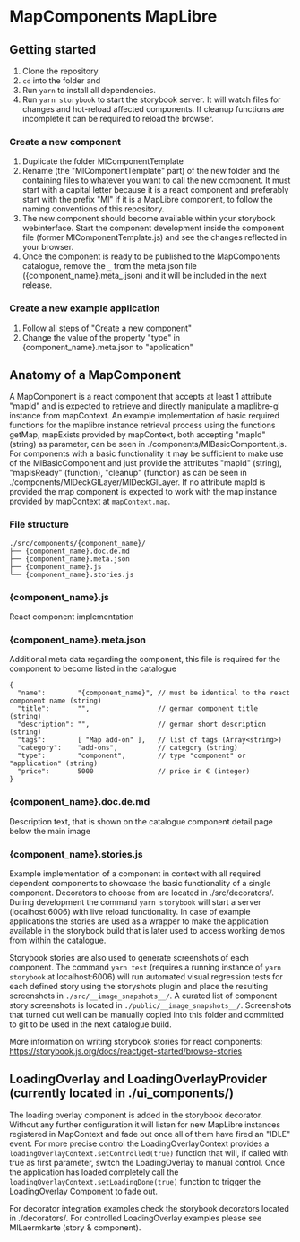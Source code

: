 # MapComponents MapLibre

## Getting started

1. Clone the repository 
2. ```cd``` into the folder and 
3. Run ```yarn``` to install all dependencies.
4. Run ```yarn storybook``` to start the storybook server. It will watch files for changes and hot-reload affected components. If cleanup functions are incomplete it can be required to reload the browser.

### Create a new component

1. Duplicate the folder MlComponentTemplate
2. Rename (the "MlComponentTemplate" part) of the new folder and the containing files to whatever you want to call the new component. It must start with a capital letter because it is a react component and preferably start with the prefix "Ml" if it is a MapLibre component, to follow the naming conventions of this repository.
3. The new component should become available within your storybook webinterface. Start the component development inside the component file (former MlComponentTemplate.js) and see the changes reflected in your browser.
4. Once the component is ready to be published to the MapComponents catalogue, remove the ```_``` from the meta.json file ({component_name}.meta_.json) and it will be included in the next release.

### Create a new example application

1. Follow all steps of "Create a new component"
2. Change the value of the property "type" in {component_name}.meta.json to "application"

## Anatomy of a MapComponent

A MapComponent is a react component that accepts at least 1 attribute "mapId" and is expected to retrieve and directly manipulate a maplibre-gl instance from mapContext. 
An example implementation of basic required functions for the maplibre instance retrieval process using the functions getMap, mapExists provided by mapContext, both accepting "mapId" (string) as parameter, can be seen in ./components/MlBasicCompontent.js. For components with a basic functionality it may be sufficient to make use of the MlBasicComponent and just provide the attributes "mapId" (string), "mapIsReady" (function), "cleanup" (function) as can be seen in ./components/MlDeckGlLayer/MlDeckGlLayer.
If no attribute mapId is provided the map component is expected to work with the map instance provided by mapContext at ```mapContext.map```.


### File structure

```
./src/components/{component_name}/
├── {component_name}.doc.de.md
├── {component_name}.meta.json 
├── {component_name}.js 
└── {component_name}.stories.js
```

### {component_name}.js

React component implementation

### {component_name}.meta.json

Additional meta data regarding the component, this file is required for the component to become listed in the catalogue

```
{
  "name":        "{component_name}", // must be identical to the react component name (string)
  "title":       "",                 // german component title (string)
  "description": "",                 // german short description (string)
  "tags":        [ "Map add-on" ],   // list of tags (Array<string>)
  "category":    "add-ons",          // category (string)
  "type":        "component",        // type "component" or "application" (string)
  "price":       5000                // price in € (integer)
}
```

### {component_name}.doc.de.md

Description text, that is shown on the catalogue component detail page below the main image

### {component_name}.stories.js

Example implementation of a component in context with all required dependent components to showcase the basic functionality of a single component. Decorators to choose from are located in ./src/decorators/. During development the command ```yarn storybook``` will start a server (localhost:6006) with live reload functionality. In case of example applications the stories are used as a wrapper to make the application available in the storybook build that is later used to access working demos from within the catalogue.

Storybook stories are also used to generate screenshots of each component. The command ```yarn test``` (requires a running instance of ```yarn storybook``` at localhost:6006) will run automated visual regression tests for each defined story using the storyshots plugin and place the resulting screenshots in ```./src/__image_snapshots__/```. A curated list of component story screenshots is located in ```./public/__image_snapshots__/```. Screenshots that turned out well can be manually copied into this folder and committed to git to be used in the next catalogue build.

More information on writing storybook stories for react components: https://storybook.js.org/docs/react/get-started/browse-stories

## LoadingOverlay and LoadingOverlayProvider (currently located in ./ui_components/)

The loading overlay component is added in the storybook decorator.
Without any further configuration it will listen for new MapLibre instances registered in MapContext and fade out once all of them have fired an "IDLE" event. For more precise control the LoadingOverlayContext provides a ```loadingOverlayContext.setControlled(true)``` function that will, if called with true as first parameter, switch the LoadingOverlay to manual control. Once the application has loaded completely call the ```loadingOverlayContext.setLoadingDone(true)``` function to trigger the LoadingOverlay Component to fade out.

For decorator integration examples check the storybook decorators located in ./decorators/.
For controlled LoadingOverlay examples please see MlLaermkarte (story & component).
